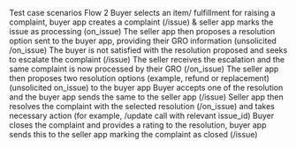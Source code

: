 Test case scenarios
	Flow 2
		Buyer selects an item/ fulfillment for raising a complaint, buyer app creates a complaint (/issue) & seller app marks the issue as processing (on_issue)
		The seller app then proposes a resolution option sent to the buyer app, providing their GRO information (unsolicited /on_issue)
		The buyer is not satisfied with the resolution proposed and seeks to escalate the complaint (/issue)
		The seller receives the escalation and the same complaint is now processed by their GRO (/on_issue)
		The seller app then proposes two resolution options (example, refund or replacement) (unsolicited on_issue) to the buyer app
		Buyer accepts one of the resolution and the buyer app sends the same to the seller app (/issue)
		Seller app then resolves the complaint with the selected resolution (/on_issue) and takes necessary action (for example, /update call with relevant issue_id)
		Buyer closes the complaint and provides a rating to the resolution, buyer app sends this to the seller app marking the complaint as closed (/issue) 
